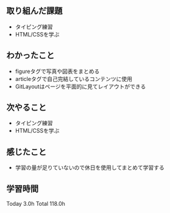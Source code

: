 ## 取り組んだ課題
- タイピング練習
- HTML/CSSを学ぶ
## わかったこと
- figureタグで写真や図表をまとめる
- articleタグで自己完結しているコンテンツに使用
- GitLayoutはページを平面的に見てレイアウトができる
## 次やること
- タイピング練習
- HTML/CSSを学ぶ
## 感じたこと
- 学習の量が足りていないので休日を使用してまとめて学習する
## 学習時間
Today 3.0h Total 118.0h
